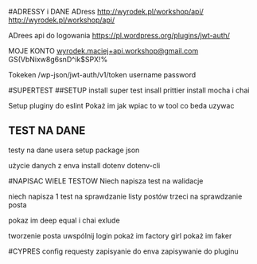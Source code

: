 #ADRESSY i DANE
ADress
http://wyrodek.pl/workshop/api/
http://wyrodek.pl/workshop/api/

ADrees api do logowania
https://pl.wordpress.org/plugins/jwt-auth/

MOJE KONTO
wyrodek.maciej+api.workshop@gmail.com
GS(VbNixw8g6snD^ik$SPX!%


Tokeken
/wp-json/jwt-auth/v1/token
username
password

#SUPERTEST
##SETUP
install super test
insall prittier
install mocha i chai

Setup pluginy do eslint
Pokaż im jak wpiac to w tool co beda uzywac




## TEST NA DANE
testy na dane usera
setup package json

użycie danych z enva
install
dotenv
dotenv-cli


#NAPISAC WIELE TESTOW
Niech napisza test na walidacje

niech napisza 1 test na sprawdzanie listy postów
trzeci na sprawdzanie posta

pokaz im deep equal i chai exlude

tworzenie posta
uwspólnij login
pokaż im factory girl
pokaż im faker


#CYPRES
config
requesty
zapisyanie do enva
zapisywanie do pluginu





